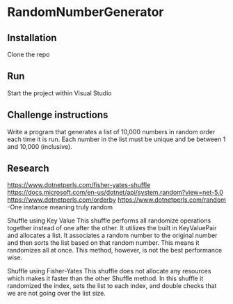 # RandomNumberGenerator

## Installation

Clone the repo


## Run

Start the project within Visual Studio

## Challenge instructions

Write a program that generates a list of 10,000 numbers in random order each time it is
run. Each number in the list must be unique and be between 1 and 10,000 (inclusive).

## Research 

https://www.dotnetperls.com/fisher-yates-shuffle
https://docs.microsoft.com/en-us/dotnet/api/system.random?view=net-5.0
https://www.dotnetperls.com/orderby
https://www.dotnetperls.com/random -One instance meaning truly random

Shuffle using Key Value
This shuffle performs all randomize operations together instead of one after the other.
It utilizes the built in KeyValuePair and allocates a list.
It associates a random number to the original number and then sorts the list based on that random number.
This means it randomizes all at once.
This method, however, is not the best performance wise.

Shuffle using Fisher-Yates
This shuffle does not allocate any resources which makes it faster than the other Shuffle method.
In this shuffle it randomized the index, sets the list to each index, and double checks that we are not going over the list size.

